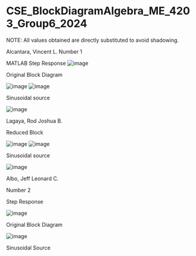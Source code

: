 # CSE_BlockDiagramAlgebra_ME_4203_Group6_2024

NOTE: All values obtained are directly substituted to avoid shadowing.

Alcantara, Vincent L.
Number 1

MATLAB Step Response
![image](https://github.com/Vincent-Alcantara/CSE_BlockDiagramAlgebra_ME_4203_Group6_2024/assets/160556975/6e76d8fa-e22c-4623-b2fe-fcabcf96c0d6)


Original Block Diagram

![image](https://github.com/Vincent-Alcantara/CSE_BlockDiagramAlgebra_ME_4203_Group6_2024/assets/160556975/356a2971-5a56-4107-b27c-e81082f08fc9)
![image](https://github.com/Vincent-Alcantara/CSE_BlockDiagramAlgebra_ME_4203_Group6_2024/assets/160556975/1113e8d7-9247-449c-a828-910f2c6b4457)

Sinusoidal source

![image](https://github.com/Vincent-Alcantara/CSE_BlockDiagramAlgebra_ME_4203_Group6_2024/assets/160556975/1671c718-2d6c-4ded-8e4e-9fa629b82afd)

Lagaya, Rod Joshua B.

Reduced Block

![image](https://github.com/Vincent-Alcantara/CSE_BlockDiagramAlgebra_ME_4203_Group6_2024/assets/160557061/abfb2c32-7c5e-433c-b21a-366486dda847)
![image](https://github.com/Vincent-Alcantara/CSE_BlockDiagramAlgebra_ME_4203_Group6_2024/assets/160557061/65747b5b-7568-4960-b167-4a6092330966)

Sinusoidal source

![image](https://github.com/Vincent-Alcantara/CSE_BlockDiagramAlgebra_ME_4203_Group6_2024/assets/160557061/b8e8befd-f563-4392-afc1-bc99938c5e93)


Albo, Jeff Leonard C. 

Number 2

Step Response

![image](https://github.com/Vincent-Alcantara/CSE_BlockDiagramAlgebra_ME_4203_Group6_2024/assets/161361767/d61cf033-fb3e-4166-a3d3-2999f824b09d)


Original Block Diagram

![image](https://github.com/Vincent-Alcantara/CSE_BlockDiagramAlgebra_ME_4203_Group6_2024/assets/161361767/b1eccbe5-9221-45e7-96fb-83e465600f55)


Sinusoidal Source

